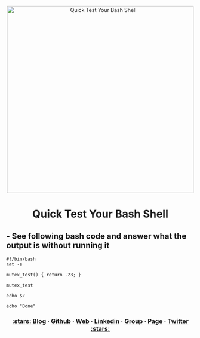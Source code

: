 <p align="center">
  <a href="https://dev.to/vumdao">
    <img alt="Quick Test Your Bash Shell" src="https://github.com/vumdao/bash/blob/master/bash_test/cover.jpg?raw=true" width="500" />
  </a>
</p>
<h1 align="center">
  <div><b>Quick Test Your Bash Shell</b></div>
</h1>

## - See following bash code and answer what the output is without running it
```
#!/bin/bash
set -e

mutex_test() { return -23; }

mutex_test

echo $?

echo "Done"
```

<h3 align="center">
  <a href="https://dev.to/vumdao">:stars: Blog</a>
  <span> · </span>
  <a href="https://github.com/vumdao/">Github</a>
  <span> · </span>
  <a href="https://vumdao.hashnode.dev/">Web</a>
  <span> · </span>
  <a href="https://www.linkedin.com/in/vu-dao-9280ab43/">Linkedin</a>
  <span> · </span>
  <a href="https://www.linkedin.com/groups/12488649/">Group</a>
  <span> · </span>
  <a href="https://www.facebook.com/CloudOpz-104917804863956">Page</a>
  <span> · </span>
  <a href="https://twitter.com/VuDao81124667">Twitter :stars:</a>
</h3>